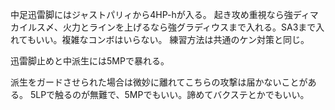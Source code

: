 中足迅雷脚にはジャストパリィから4HP-hが入る。
起き攻め重視なら強ディマカイルス〆、火力とラインを上げるなら強グラディウスまで入れる。SA3まで入れてもいい。複雑なコンボはいらない。
練習方法は共通のケン対策と同じ。

迅雷脚止めと中派生には5MPで暴れる。

派生をガードさせられた場合は微妙に離れてこちらの攻撃は届かないことがある。
5LPで触るのが無難で、5MPでもいい。諦めてバクステとかでもいい。
